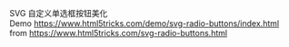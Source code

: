 SVG 自定义单选框按钮美化  
Demo https://www.html5tricks.com/demo/svg-radio-buttons/index.html  
from https://www.html5tricks.com/svg-radio-buttons.html
